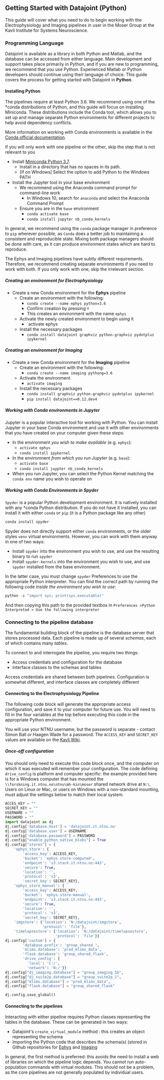 ## Getting Started with Datajoint (Python)

This guide will cover what you need to do to begin working with the Electrophysiology and Imaging pipelines in user in the Moser Group at the Kavli Institute for Systems Neuroscience. 

### Programming Language

Datajoint is available as a library in both Python and Matlab, and the database can be accessed from either language. Main development and support takes place primarily in Python, and if you are new to programming, we recommend that you use Python. Experienced Matlab or Python developers should continue using their language of choice. This guide covers the process for getting started with Datajoint in **Python**.

#### Installing Python

The pipelines require at least Python 3.6. We recommend using one of the *conda distributions of Python, and this guide will focus on installing Miniconda. These distributions include the Conda tool, which allows you to set up and manage separate Python environments for different projects to help avoid dependency conflicts. 

More information on working with Conda environments is available in the [Conda official documentation](https://docs.conda.io/projects/conda/en/latest/user-guide/tasks/manage-environments.html).

If you will only work with one pipeline or the other, skip the step that is not relevant to you

* Install [Miniconda Python 3.7](https://docs.conda.io/en/latest/miniconda.html).
  * Install in a directory that has no spaces in its path. 
  * [If on WIndows] Select the option to add Python to the Windows PATH
* Install the Jupyter tool in your base environment
  * We recommend using the Anaconda command prompt for command-line work
    * In Windows 10, search for `anaconda` and select the Anaconda Command Prompt
  * Ensure you are in the `base` environment
    * `conda activate base`
    * `conda install jupyter nb_conda_kernels` 

In general, we recommend using the `conda` package manager in preference to `pip` wherever possible, as `Conda` does a better job to maintaining a consistent and reproducible state. Mixing both package managers should be done with care, as it can produce environment states which are hard to reproduce.

The Ephys and Imaging pipelines have subtly different requirements. Therefore, we recommend creating separate environments if you need to work with both. If you only work with one, skip the irrelevant section. 

##### Creating an environment for Electrophysiology

* Create a new Conda environment for the **Ephys** pipeline
  * Create an environment with the following:
    * `conda create --name ephys python=3.6`
    * Confirm creation by pressing `Y`
    * This creates an environment with the name `ephys` 
  * Activate the newly created environment to begin using it
    * `activate ephys
  * Install the necessary packages
    * `conda install datajoint graphviz python-graphviz pydotplus ipykernel`

##### Creating an environment for Imaging 

* Create a new Conda environment for the **Imaging** pipeline
  * Create an environment with the following:
    * `conda create --name imaging pythong=3.6`
  * Activate the environment
    * `activate imaging`
  * Install the necessary packages
    * `conda install graphviz python-graphviz pydotplus ipykernel`
    * `pip install datajoint==0.12.dev4`

##### Working with Conda environments in Jupyter

Jupyter is a popular interactive tool for working with Python. You can install Jupyter in your base Conda environment and use it with other environments that you have created on your computer given these steps:

* In the environment _you wish to make available_ (e.g. `ephys`):
  * `activate ephys`
  * `conda install ipykernel`
* In the environment *from which you run Jupyter* (e.g. `base`):
  * `activate base`
  * `conda install juypter nb_conda_kernels`
* When you run Jupyter, you can select the Python Kernel matching the `conda env` name you wish to operate on

##### Working with Conda Environments in Spyder

`Spyder` is a popular Python development environment. It is natively installed with any *conda Python distribution. If you do not have it installed, you can install it with either `conda` or `pip` (it is a Python package like any other)

```python
conda install spyder
```



Spyder does not directly support either `conda` environments, or the older styles `venv` virtual environments. However, you can work with them anyway in one of two ways:

* Install `spyder` into the environment you wish to use, and use the resulting binary to run `spyder`
* Install `spyder-kernels` into the environment you wish to use, and use `spyder` installed from the base environment.

In the latter case, you must change `spyder` Preferences to use the appropriate Python interpreter. You can find the correct path by running the following code _inside the environment you wish to use_:

```python
python -c "import sys; print(sys.executable)"
```

And then copying this path to the provided textbox in `Preferences >Python Interpreted > Use the following interpreter`




### Connecting to the pipeline database

The fundamental building block of the pipeline is the database server that stores processed data. Each pipeline is made up of several _schemas_, each of which contains many _tables_. 

To connect to and interrogate the pipeline, you require two things:

* Access credentials and configuration for the database
* Interface classes to the schemas and tables

Access credentials are shared between both pipelines. Configuration is somewhat different, and interface classes are completely different 

#### Connecting to the Electrophysiology Pipeline

The following code block will generate the appropriate access configuration, and save it to your computer for future use. You will need to fill in the four variables at the top before executing this code in the appropriate Python environment.

You will use your NTNU username, but the password is separate - contact Simon Ball or Haagen Wade for a password. The `ACCESS_KEY` and `SECRET_KEY` values are available on the [Kavli Wiki](https://www.ntnu.no/wiki/display/kavli/DataJoint%3A+Electrophysiology+Pipeline).

##### Once-off configuration

You should only need to execute this code block once, and the computer on which it was executed will remember your configuration. The code defining `drive_config` is platform and computer specific: the example provided here is for a Windows computer that has mounted the `\\forskning.it.ntnu.no\ntnu\mh-kin\moser` shared network drive at `N:\`. Users on Linux or Mac, or users on Windows with a non-standard mounting, must adjust the settings below to match their local system. 

```python
ACCES_KEY = ""
SECRET_KEY = ""
USERNAME = ""
PASSWORD = ""
import datajoint as dj
dj.config['database.host'] = 'datajoint.it.ntnu.no'
dj.config['database.user'] = USERNAME
dj.config['database.password'] = PASSWORD
dj.config["enable_python_native_blobs"] = True
dj.config["stores"] = {
    'ephys_store': {   
        'access_key': ACCESS_KEY,
        'bucket': 'ephys-store-computed',
        'endpoint': 's3.stack.it.ntnu.no:443',
        'secure': True,
        'location': '',
        'protocol': 's3',
        'secret_key': SECRET_KEY},
    'ephys_store_manual': {   
        'access_key': ACCESS_KEY,
        'bucket': 'ephys-store-manual',
        'endpoint': 's3.stack.it.ntnu.no:443',
        'secure': True,
        'location': '',
        'protocol': 's3',
        'secret_key': SECRET_KEY},
    'imgstore': {'location': 'N:/datajoint/imgstore',
                 'protocol': 'file'},
    'timelapsestore': {'location': 'N:/datajoint/timelapsestore',
                       'protocol': 'file'}}
dj.config['custom'] = {
		'database.prefix': 'group_shared_',
		'mlims.database': 'prod_mlims_data',
        'flask.database': 'group_shared_flask',
        'drive_config': {
          'local': 'C:/',
          'network': 'N:/'}}
dj.config["dj_imaging.database"] = "group_imaging_1b",
dj.config["dj_suite2p.database"] = "group_suite2p_1",
dj.config["mlims.database"] = "prod_mlims_data",
dj.config["flask.database"] = "group_shared_flask"

dj.config.save_global()
```





#### Connecting to the pipelines

Interacting with either pipeline requires Python classes representing the tables in the database. These can be generated in two ways:
* Datajoint's `create_virtual_module` method : this creates an object representing the schema
* Importing the Python code that describes the schema(s) (stored in Github repositories for [Ephys](https://github.com/kavli-ntnu/dj-elphys) and [Imaging](https://github.com/kavli-ntnu/dj-moser-imaging)

In general, the first method is preferred: this avoids the need to install a web of libraries on which the pipeline logic depends. You cannot run auto-population commands with virtual modules. This should not be a problem, as the core pipelines are not generally populated by individual users. 



